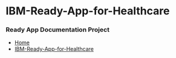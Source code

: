 # IBM-Ready-App-for-Healthcare

### Ready App Documentation Project
* [Home](http://lexdcy040194.ecloud.edst.ibm.com/)
* [IBM-Ready-App-for-Healthcare](http://lexdcy040194.ecloud.edst.ibm.com/physio_1_0_2/home)
